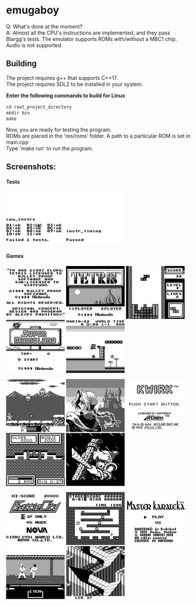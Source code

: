 # emugaboy

Q: What's done at the moment?  
A: Almost all the CPU's instructions are implemented, and they pass Blargg's tests. The emulator supports ROMs with/without a MBC1 chip. Audio is not supported.

## Building
The project requires g++ that supports C++17.  
The project requires SDL2 to be installed in your system.

**Enter the following commands to build for Linux**
```
cd root_project_directory
mkdir bin
make
```

Now, you are ready for testing the program.  
ROMs are placed in the 'res/roms' folder. A path to a particular ROM is set in main.cpp  
Type 'make run' to run the program.

## Screenshots:
#### Tests
![alt tag](/res/images/cpu_tests/cpu_instrs.png)
![alt tag](/res/images/cpu_tests/instr_timing.png)
#### Games
![alt tag](/res/images/tetris/example_1.png)
![alt tag](/res/images/tetris/example_2.png)
![alt tag](/res/images/tetris/example_3.png)
![alt tag](/res/images/mario/example_1.png)
![alt tag](/res/images/mario/example_2.png)

![alt tag](/res/images/megaman.png)
![alt tag](/res/images/castlevania.png)
![alt tag](/res/images/kwirk/example_1.png)
![alt tag](/res/images/kwirk/example_2.png)
![alt tag](/res/images/zelda.png)

![alt tag](/res/images/battlecity/example_1.png)
![alt tag](/res/images/battlecity/example_2.png)
![alt tag](/res/images/karateka/example_1.png)
![alt tag](/res/images/karateka/example_2.png)
![alt tag](/res/images/marble_madness.png)
